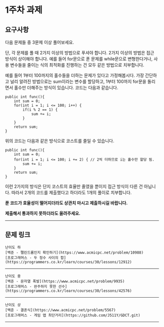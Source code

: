 
# 1주차 과제

## 요구사항 
다음 문제들 중 3문제 이상 풀어보세요.
	
단, 각 문제를 풀 때 2가지 이상의 방법으로 푸셔야 합니다.
2가지 이상의 방법은 접근 방식이 상이해야 합니다.
예를 들어 for문으로 푼 문제를 while문으로 변형한다거나,
사용 변수들을 줄이는 식의 최적화를 진행하는 건 모두 같은 방법으로 치부합니다.
	
예를 들어 1부터 100까지의 홀수들을 더하는 문제가 있다고 가정해봅시다.
가장 간단하고 널리 알려진 방법으로는 sum이라는 변수를 할당하고, 1부터 100까지 for문을 돌리면서 홀수만 더해주는 방식이 있습니다.
코드는 다음과 같습니다.

	public int func(){
		int sum = 0;
		for(int i = 1; i <= 100; i++) {
			if(i % 2 == 1) {
				sum += i;
			}
		}
		return sum;
	}


위의 코드는 다음과 같은 방식으로 코스트를 줄일 수 있습니다.

	public int func(){
		int sum = 0;
		for(int i = 1; i <= 100; i += 2) { // 2씩 더하므로 i는 홀수만 할당 됨.
			sum += i;
		}
		return sum;
	}


이런 2가지의 방식은 단지 코스트의 효율만 줄였을 뿐이지 접근 방식이 다른 건 아닙니다.
따라서 2개의 코드를 제출했다고 하더라도 1개의 풀이로 치부합니다.
	
__푼 코드가 효율성이 떨어지더라도 상관치 마시고 제출하시길 바랍니다.__

__제출해서 통과하지 못하더라도 올려주세요.__

- - -
## 문제 링크

	난이도 하
	[백준 - 팰린드롬인지 확인하기](https://www.acmicpc.net/problem/10988)
	[프로그래머스 - 두 정수 사이의 합](https://programmers.co.kr/learn/courses/30/lessons/12912)

- - -

	난이도 중
	[백준 - 문자열 폭발](https://www.acmicpc.net/problem/9935)
	[프로그래머스 - 완주하지 못한 선수](https://programmers.co.kr/learn/courses/30/lessons/42576)

- - -

	난이도 상
	[백준 - 결혼식](https://www.acmicpc.net/problem/5567)
	[프로그래머스 - 게임 맵 최단거리](https://github.com/J511Y/GDCT.git)
	
- - -